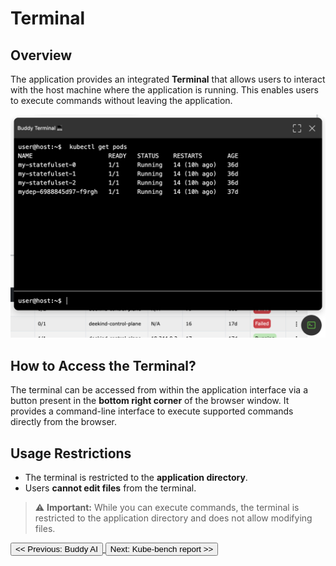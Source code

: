 # Terminal

## Overview
The application provides an integrated **Terminal** that allows users to interact with the host machine where the application is running. This enables users to execute commands without leaving the application.

![kubebuddy-terminal](../../images/buddy-terminal.png)

## How to Access the Terminal?
The terminal can be accessed from within the application interface via a button present in the **bottom right corner** of the browser window. It provides a command-line interface to execute supported commands directly from the browser.

## Usage Restrictions
- The terminal is restricted to the **application directory**.
- Users **cannot edit files** from the terminal.

> ⚠ **Important:** While you can execute commands, the terminal is restricted to the application directory and does not allow modifying files.

<a href="#buddy-ai">
  <button class="btn btn-secondary btn-sm"> << Previous: Buddy AI </button>
</a>

<a href="#platform">
  <button class="btn btn-primary btn-sm">Next: Kube-bench report >> </button>
</a>